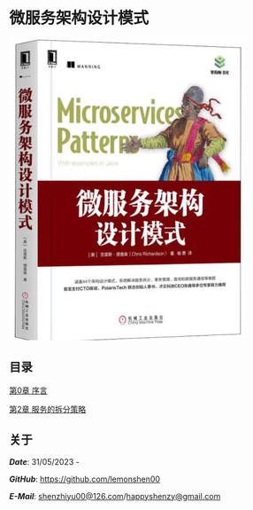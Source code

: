 # 微服务架构设计模式

![Cover](微服务架构设计模式.png)

## 目录

[第0章 序言](https://github.com/lemonshen00/reading-record/blob/main/%E5%BE%AE%E6%9C%8D%E5%8A%A1%E6%9E%B6%E6%9E%84%E8%AE%BE%E8%AE%A1%E6%A8%A1%E5%BC%8F/%E7%AC%AC0%E7%AB%A0%20%E5%BA%8F%E8%A8%80/README.md)

[第2章 服务的拆分策略](https://github.com/lemonshen00/reading-record/blob/main/%E5%BE%AE%E6%9C%8D%E5%8A%A1%E6%9E%B6%E6%9E%84%E8%AE%BE%E8%AE%A1%E6%A8%A1%E5%BC%8F/%E7%AC%AC2%E7%AB%A0%20%E6%9C%8D%E5%8A%A1%E7%9A%84%E6%8B%86%E5%88%86%E7%AD%96%E7%95%A5/README.md)

## 关于

***Date***: 31/05/2023 - 

***GitHub***: https://github.com/lemonshen00

***E-Mail***: shenzhiyu00@126.com/happyshenzy@gmail.com

